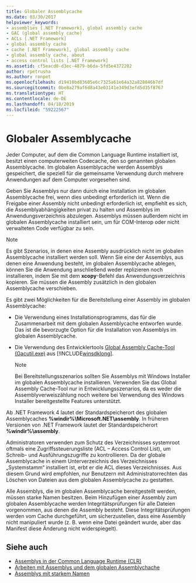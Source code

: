 ```yaml
---
title: Globaler Assemblycache
ms.date: 03/30/2017
helpviewer_keywords:
- assemblies [.NET Framework], global assembly cache
- GAC (global assembly cache)
- ACLs [.NET Framework]
- global assembly cache
- cache [.NET Framework], global assembly cache
- global assembly cache, about
- access control lists [.NET Framework]
ms.assetid: cf5eacd0-d3ec-4879-b6da-5fd5e4372202
author: rpetrusha
ms.author: ronpet
ms.openlocfilehash: d19410bd83605e6c7325a61e64a32a828846b7df
ms.sourcegitcommit: 0be8a279af6d8a43e03141e349d3efd5d35f8767
ms.translationtype: HT
ms.contentlocale: de-DE
ms.lasthandoff: 04/18/2019
ms.locfileid: "59222567"
---
```

# <a name="global-assembly-cache"></a>Globaler Assemblycache
Jeder Computer, auf dem die Common Language Runtime installiert ist, besitzt einen computerweiten Codecache, den so genannten globalen Assemblycache. Im globalen Assemblycache werden Assemblys gespeichert, die speziell für die gemeinsame Verwendung durch mehrere Anwendungen auf dem Computer vorgesehen sind.  
  
 Geben Sie Assemblys nur dann durch eine Installation im globalen Assemblycache frei, wenn dies unbedingt erforderlich ist. Wenn die Freigabe einer Assembly nicht unbedingt erforderlich ist, empfiehlt es sich, die Assemblyabhängigkeiten privat zu halten und Assemblys im Anwendungsverzeichnis abzulegen. Assemblys müssen außerdem nicht im globalen Assemblycache installiert sein, um für COM-Interop oder nicht verwalteten Code verfügbar zu sein.  
  
> [!NOTE]
>  Es gibt Szenarios, in denen eine Assembly ausdrücklich nicht im globalen Assemblycache installiert werden soll. Wenn Sie eine der Assemblys, aus denen eine Anwendung besteht, im globalen Assemblycache ablegen, können Sie die Anwendung anschließend weder replizieren noch installieren, indem Sie mit dem **xcopy**-Befehl das Anwendungsverzeichnis kopieren. Sie müssen die Assembly zusätzlich in den globalen Assemblycache verschieben.  
  
 Es gibt zwei Möglichkeiten für die Bereitstellung einer Assembly im globalen Assemblycache:  
  
-   Die Verwendung eines Installationsprogramms, das für die Zusammenarbeit mit dem globalen Assemblycache entworfen wurde. Das ist die bevorzugte Option für die Installation von Assemblys im globalen Assemblycache.  
  
-   Die Verwendung des Entwicklertools [Global Assembly Cache-Tool (Gacutil.exe)](../../../docs/framework/tools/gacutil-exe-gac-tool.md) aus [!INCLUDE[winsdklong](../../../includes/winsdklong-md.md)].  
  
    > [!NOTE]
    >  Bei Bereitstellungsszenarios sollten Sie Assemblys mit Windows Installer im globalen Assemblycache installieren. Verwenden Sie das Global Assembly Cache-Tool nur in Entwicklungsszenarios, da es weder die Assemblyverweiszählung noch weitere bei Verwendung des Windows Installer bereitgestellte Features unterstützt.  
  
 Ab .NET Framework 4 lautet der Standardspeicherort des globalen Assemblycaches **%windir%\Microsoft.NET\assembly**. In früheren Versionen von .NET Framework lautet der Standardspeicherort **%windir%\assembly**.  
  
 Administratoren verwenden zum Schutz des Verzeichnisses systemroot oftmals eine Zugriffssteuerungsliste (ACL – Access Control List), um Schreib- und Ausführungszugriffe zu kontrollieren. Da der globale Assemblycache in einem Unterverzeichnis des Verzeichnisses „Systemstamm“ installiert ist, erbt er die ACL dieses Verzeichnisses. Aus diesem Grund wird empfohlen, nur Benutzern mit Administratorrechten das Löschen von Dateien aus dem globalen Assemblycache zu gestatten.  
  
 Alle Assemblys, die im globalen Assemblycache bereitgestellt werden, müssen starke Namen besitzen. Beim Hinzufügen einer Assembly zum globalen Assemblycache werden Integritätsprüfungen für alle Dateien vorgenommen, aus denen die Assembly besteht. Diese Integritätsprüfungen werden vom Cache durchgeführt, um sicherzustellen, dass eine Assembly nicht manipuliert wurde (z. B. wenn eine Datei geändert wurde, aber das Manifest diese Änderung nicht widerspiegelt).  
  
## <a name="see-also"></a>Siehe auch

- [Assemblys in der Common Language Runtime (CLR)](../../../docs/framework/app-domains/assemblies-in-the-common-language-runtime.md)
- [Arbeiten mit Assemblys und dem globalen Assemblychache](../../../docs/framework/app-domains/working-with-assemblies-and-the-gac.md)
- [Assemblys mit starkem Namen](../../../docs/framework/app-domains/strong-named-assemblies.md)
